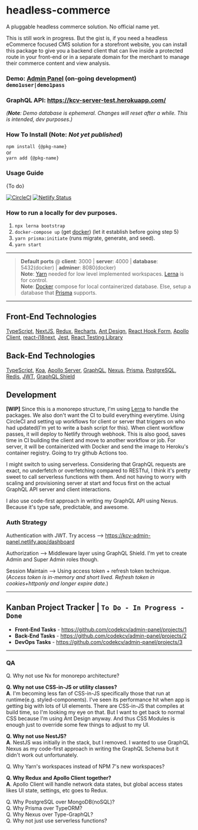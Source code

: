 # headless-commerce
A pluggable headless commerce solution. No official name yet.

This is still work in progress. But the gist is, if you need a headless eCommerce focused CMS solution for a storefront website, you can install this package to give you a backend client that can live inside a protected route in your front-end or in a separate domain for the merchant to manage their commerce content and view analysis.

<!-- This is more of a Proof of Concept that developers can look/learn into and can serve for demo purposes as well. A bootstrap material too perhaps. Depending on what happens after I finish this, I might build another one that has real application; turning the client side of this into a package, and giving it extensible and modular components that plugs in the admin panel and connect to your own API. -->

<!-- > #### Update: I have plan on pivoting this into a headless CMS for a specific market. But for now, I will build as is to settle myself and of what stacks to use and weaving the architecture. -->

### Demo: <a href="https://kcv-admin-panel.netlify.app" target="_blank" rel="noopener noreferrer">Admin Panel</a> (on-going development) `demo1user|demo1pass`
### GraphQL API: https://kcv-server-test.herokuapp.com/
*(**Note**: Demo database is ephemeral. Changes will reset after a while. This is intended, dev purposes.)*

### How To Install (Note: _Not yet published_)  
`npm install {@pkg-name}`  
or  
`yarn add {@pkg-name}`  

### Usage Guide
{To do}



[![CircleCI](https://circleci.com/gh/codekcv/headless-commerce/tree/main.svg?style=shield)](https://circleci.com/gh/codekcv/headless-commerce/tree/main) [![Netlify Status](https://api.netlify.com/api/v1/badges/1c25043f-9715-4b31-b377-bffcf4fdfa65/deploy-status)](https://app.netlify.com/sites/kcv-admin-panel/deploys)

### How to run a locally for dev purposes.
1. `npx lerna bootstrap`
2. `docker-compose up` (get [docker](https://www.docker.com/)) (let it establish before going step 5)
3. `yarn prisma:initiate` (runs migrate, generate, and seed).
4. `yarn start`

---

> **Default ports** @ **client**: 3000 | **server**: 4000  |  **database**: 5432(docker) | **adminer**: 8080(docker)  
> **Note**: [Yarn](https://yarnpkg.com/) needed for low level implemented workspaces. [Lerna](https://github.com/lerna/lerna) is for control.  
> **Note**: [Docker](https://www.docker.com/) compose for local containerized database. Else, setup a database that [Prisma](https://www.prisma.io/) supports.

---

## Front-End Technologies
[TypeScript](https://www.typescriptlang.org/), [NextJS](https://nextjs.org/), [Redux](https://redux-toolkit.js.org/), [Recharts](https://recharts.org/), [Ant Design](https://ant.design/), [React Hook Form](https://react-hook-form.com/), [Apollo Client](https://www.apollographql.com/docs/react/), [react-i18next](https://react.i18next.com/), [Jest](https://jestjs.io/), [React Testing Library](https://testing-library.com/docs/react-testing-library/intro/)

## Back-End Technologies
[TypeScript](https://www.typescriptlang.org/), [Koa](https://koajs.com/), [Apollo Server](https://www.apollographql.com/docs/apollo-server/), [GraphQL](https://graphql.org/), [Nexus](https://nexusjs.org/), [Prisma](https://www.prisma.io/),  [PostgreSQL](https://www.postgresql.org/), [Redis](https://github.com/luin/ioredis), [JWT](https://jwt.io/), [GraphQL Shield](https://graphql-shield.vercel.app/)

## Development
**[WIP]** Since this is a monorepo structure, I'm using [Lerna](https://github.com/lerna/lerna) to handle the packages. We also don't want the CI to build everything everytime. Using CircleCI and setting up workflows for client or server that triggers on who had updated(I'm yet to write a bash script for this). When client workflow passes, it will deploy to Netlify through webhook. This is also good, saves time in CI building the client and move to another workflow or job. For server, it will be containerized with Docker and send the image to Heroku's container registry. Going to try github Actions too.

I might switch to using serverless. Considering that GraphQL requests are exact, no underfetch or overfetching compared to RESTful, I think it's pretty sweet to call serverless functions with them. And not having to worry with scaling and provisioning server at start and focus first on the actual GraphQL API server and client interactions.

I also use code-first approach in writing my GraphQL API using Nexus. Because it's type safe, predictable, and awesome.

### Auth Strategy
Authentication with JWT. Try access --> https://kcv-admin-panel.netlify.app/dashboard

Authorization --> Middleware layer using GraphQL Shield. I'm yet to create Admin and Super Admin roles though.

Session Maintain --> Using access token + refresh token technique.  
(_Access token is in-memory and short lived. Refresh token in cookies+httponly and longer expire date._)

---

## Kanban Project Tracker | `To Do - In Progress - Done`
* **Front-End Tasks** - https://github.com/codekcv/admin-panel/projects/1  
* **Back-End Tasks** - https://github.com/codekcv/admin-panel/projects/2  
* **DevOps Tasks** - https://github.com/codekcv/admin-panel/projects/3

---
### QA
Q. Why not use Nx for monorepo architecture?  

**Q. Why not use CSS-in-JS or utility classes?**  
**A**. I'm becoming less fan of CSS-in-JS specifically those that run at runtime(e.g. styled-components). I've seen its performance hit when app is getting big with lots of UI elements. There are CSS-in-JS that compiles at build time, so I'm looking my eye on that. But I want to get back to normal CSS because I'm using Ant Design anyway. And thus CSS Modules is enough just to override some few things to adjust to my UI.

**Q. Why not use NestJS?**  
**A**. NestJS was initially in the stack, but I removed. I wanted to use GraphQL Nexus as my code-first approach in writing the GraphQL Schema but it didn't work out unfortunately.

Q. Why Yarn's workspaces instead of NPM 7's new workspaces?  

**Q. Why Redux and Apollo Client together?**  
**A**. Apollo Client will handle network data states, but global access states likes UI state, settings, etc goes to Redux.

Q. Why PostgreSQL over MongoDB(noSQL)?  
Q. Why Prisma over TypeORM?  
Q. Why Nexus over Type-GraphQL?  
Q. Why not just use serverless functions?
